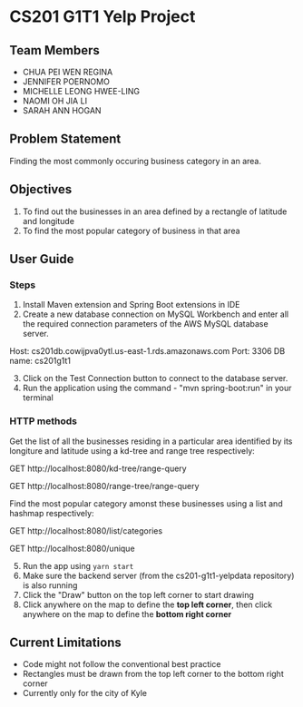 # CS201 G1T1 Yelp Project

## Team Members

- CHUA PEI WEN REGINA
- JENNIFER POERNOMO
- MICHELLE LEONG HWEE-LING
- NAOMI OH JIA LI
- SARAH ANN HOGAN


## Problem Statement 

Finding the most commonly occuring business category in an area.

## Objectives 

1. To find out the businesses in an area defined by a rectangle of latitude and longitude
2. To find the most popular category of business in that area

## User Guide 
### Steps

1. Install Maven extension and Spring Boot extensions in IDE
2. Create a new database connection on MySQL Workbench and enter all the required connection parameters of the AWS MySQL database server. 

Host: cs201db.cowijpva0ytl.us-east-1.rds.amazonaws.com
Port: 3306
DB name: cs201g1t1

3. Click on the Test Connection button to connect to the database server.
4. Run the application using the command - "mvn spring-boot:run" in your terminal

### HTTP methods 
Get the list of all the businesses residing in a particular area identified by its longiture and latitude using a kd-tree and range tree respectively:

GET http://localhost:8080/kd-tree/range-query

GET http://localhost:8080/range-tree/range-query


Find the most popular category amonst these businesses using a list and hashmap respectively:

GET http://localhost:8080/list/categories

GET http://localhost:8080/unique


5. Run the app using `yarn start` 
6. Make sure the backend server (from the cs201-g1t1-yelpdata repository) is also running
7. Click the "Draw" button on the top left corner to start drawing
8. Click anywhere on the map to define the **top left corner**, then click anywhere on the map to define the **bottom right corner**

## Current Limitations
- Code might not follow the conventional best practice
- Rectangles must be drawn from the top left corner to the bottom right corner
- Currently only for the city of Kyle

